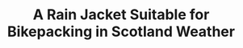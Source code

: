 ---
layout: community
category: community
title: "A Rain Jacket Suitable for Bikepacking in Scotland Weather"
description: "I am looking for a nice rainjacket for bikepacking, i want to cycle in scotland this year, so the weather probably be very rough. I plan to spent around 200€ maybe a bit more if it worth it... So which rainjacket can you recommend, which one are you riding?"
isTopLevel: false
isSingleLevel: false
isArticle: false
datePublished: 2022-06-14 07:33:00 +0300
dateModified: 2022-06-14 07:33:00 +0300
published: false
---
